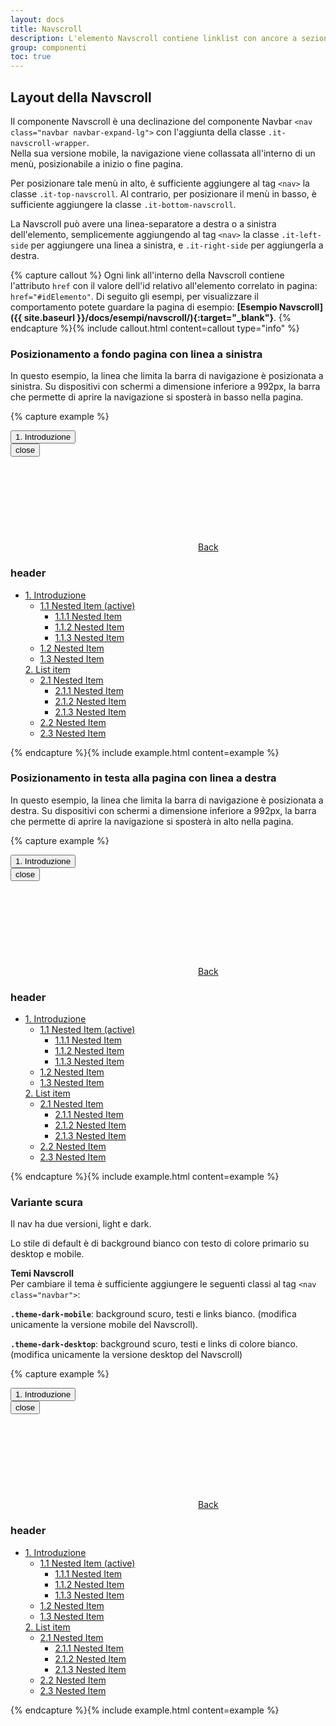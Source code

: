 ```yaml
---
layout: docs
title: Navscroll
description: L'elemento Navscroll contiene linklist con ancore a sezioni della pagina in cui è contenuta
group: componenti
toc: true
---
```


## Layout della Navscroll

Il componente Navscroll è una declinazione del componente Navbar `<nav class="navbar navbar-expand-lg">` con l'aggiunta della classe `.it-navscroll-wrapper`.  
Nella sua versione mobile, la navigazione viene collassata all'interno di un menù, posizionabile a inizio o fine pagina.

Per posizionare tale menù in alto, è sufficiente aggiungere al tag `<nav>` la classe `.it-top-navscroll`. Al contrario, per posizionare il menù in basso, è sufficiente aggiungere la classe `.it-bottom-navscroll`.

La Navscroll può avere una linea-separatore a destra o a sinistra dell'elemento, semplicemente aggiungendo al tag `<nav>` la classe `.it-left-side` per aggiungere una linea a sinistra, e `.it-right-side` per aggiungerla a destra.

{% capture callout %}
Ogni link all'interno della Navscroll contiene l'attributo `href` con il valore dell'id relativo all'elemento correlato in pagina: `href="#idElemento"`.
Di seguito gli esempi, per visualizzare il comportamento potete guardare la pagina di esempio: **[Esempio Navscroll]({{ site.baseurl }}/docs/esempi/navscroll/){:target="_blank"}**.
{% endcapture %}{% include callout.html content=callout type="info" %}


### Posizionamento a fondo pagina con linea a sinistra

In questo esempio, la linea che limita la barra di navigazione è posizionata a sinistra. Su dispositivi con schermi a dimensione inferiore a 992px, la barra che permette di aprire la navigazione si sposterà in basso nella pagina.

{% capture example %}
<nav class="navbar it-navscroll-wrapper navbar-expand-lg it-bottom-navscroll it-left-side">
  <button class="custom-navbar-toggler" type="button" aria-controls="navbarNav" aria-expanded="false" aria-label="Toggle navigation" data-target="#navbarNav"><span class="it-list"></span>1. Introduzione
  </button>
  <div class="navbar-collapsable" id="navbarNav">
    <div class="overlay"></div>
    <div class="close-div sr-only">
      <button class="btn close-menu" type="button"><span class="it-close"></span>close
      </button>
    </div>
    <a class="it-back-button" href="#"><svg class="icon icon-sm icon-primary align-top"><use xlink:href="{{ site.baseurl }}/dist/svg/sprite.svg#it-chevron-left"></use></svg><span>Back </span></a>
    <div class="menu-wrapper">
      <div class="link-list-wrapper">
        <h3 class="no_toc">header</h3>
        <ul class="link-list">
          <li class="nav-item active">
            <a class="nav-link active" href="#1"><span>1. Introduzione </span></a>
            <ul class="link-list">
              <li class="nav-link active">
                <a class="nav-link active" href="#1_1"><span>1.1 Nested Item (active) </span></a>
                <ul class="tertiary link-list">
                  <li class="nav-link"><a class="nav-link" href="#1_1_1"><span>1.1.1 Nested Item </span></a></li>
                  <li class="nav-link"><a class="nav-link" href="#1_1_2"><span>1.1.2 Nested Item </span></a></li>
                  <li class="nav-link"><a class="nav-link" href="#1_1_3"><span>1.1.3 Nested Item </span></a></li>
                </ul>
              </li>
              <li class="nav-link">
                <a class="nav-link" href="#1_2"><span>1.2 Nested Item </span></a>
              </li>
              <li class="nav-link">
                <a class="nav-link" href="#1_3"><span>1.3 Nested Item </span></a>
              </li>
            </ul>
            <a class="nav-link" href="#2"><span>2. List item </span></a>
            <ul class="link-list">
              <li class="nav-link">
                <a class="nav-link" href="#2_1"><span>2.1 Nested Item </span></a>
                <ul class="tertiary link-list">
                  <li class="nav-link"><a class="nav-link" href="#2_1_1"><span>2.1.1 Nested Item </span></a></li>
                  <li class="nav-link"><a class="nav-link" href="#2_1_2"><span>2.1.2 Nested Item </span></a></li>
                  <li class="nav-link"><a class="nav-link" href="#2_1_3"><span>2.1.3 Nested Item </span></a></li>
                </ul>
              </li>
              <li class="nav-link">
                <a class="nav-link" href="#2_2"><span>2.2 Nested Item </span></a>
              </li>
              <li class="nav-link">
                <a class="nav-link" href="#2_3"><span>2.3 Nested Item </span></a>
              </li>
            </ul>
          </li>
        </ul>
      </div>
    </div>
  </div>
</nav>
{% endcapture %}{% include example.html content=example %}

### Posizionamento in testa alla pagina con linea a destra

In questo esempio, la linea che limita la barra di navigazione è posizionata a destra. Su dispositivi con schermi a dimensione inferiore a 992px, la barra che permette di aprire la navigazione si sposterà in alto nella pagina.

{% capture example %}
<nav class="navbar it-navscroll-wrapper navbar-expand-lg it-top-navscroll it-right-side">
  <button class="custom-navbar-toggler" type="button" aria-controls="navbarNavB" aria-expanded="false" aria-label="Toggle navigation" data-target="#navbarNavB"><span class="it-list"></span>1. Introduzione
  </button>
  <div class="navbar-collapsable" id="navbarNavB">
    <div class="overlay"></div>
    <div class="close-div sr-only">
      <button class="btn close-menu" type="button"><span class="it-close"></span>close
      </button>
    </div>
    <a class="it-back-button" href="#"><svg class="icon icon-sm icon-primary align-top"><use xlink:href="{{ site.baseurl }}/dist/svg/sprite.svg#it-chevron-left"></use></svg><span>Back </span></a>
    <div class="menu-wrapper">
      <div class="link-list-wrapper">
        <h3 class="no_toc">header</h3>
        <ul class="link-list">
          <li class="nav-item active">
            <a class="nav-link active" href="#1"><span>1. Introduzione </span></a>
            <ul class="link-list">
              <li class="nav-link active">
                <a class="nav-link active" href="#1_1"><span>1.1 Nested Item (active) </span></a>
                <ul class="tertiary link-list">
                  <li class="nav-link"><a class="nav-link" href="#1_1_1"><span>1.1.1 Nested Item </span></a></li>
                  <li class="nav-link"><a class="nav-link" href="#1_1_2"><span>1.1.2 Nested Item </span></a></li>
                  <li class="nav-link"><a class="nav-link" href="#1_1_3"><span>1.1.3 Nested Item </span></a></li>
                </ul>
              </li>
              <li class="nav-link">
                <a class="nav-link" href="#1_2"><span>1.2 Nested Item </span></a>
              </li>
              <li class="nav-link">
                <a class="nav-link" href="#1_3"><span>1.3 Nested Item </span></a>
              </li>
            </ul>
            <a class="nav-link" href="#2"><span>2. List item </span></a>
            <ul class="link-list">
              <li class="nav-link">
                <a class="nav-link" href="#2_1"><span>2.1 Nested Item </span></a>
                <ul class="tertiary link-list">
                  <li class="nav-link"><a class="nav-link" href="#2_1_1"><span>2.1.1 Nested Item </span></a></li>
                  <li class="nav-link"><a class="nav-link" href="#2_1_2"><span>2.1.2 Nested Item </span></a></li>
                  <li class="nav-link"><a class="nav-link" href="#2_1_3"><span>2.1.3 Nested Item </span></a></li>
                </ul>
              </li>
              <li class="nav-link">
                <a class="nav-link" href="#2_2"><span>2.2 Nested Item </span></a>
              </li>
              <li class="nav-link">
                <a class="nav-link" href="#2_3"><span>2.3 Nested Item </span></a>
              </li>
            </ul>
          </li>
        </ul>
      </div>
    </div>
  </div>
</nav>
{% endcapture %}{% include example.html content=example %}

### Variante scura

Il nav ha due versioni, light e dark.

Lo stile di default è di background bianco con testo di colore primario su desktop e mobile.

**Temi Navscroll**  
Per cambiare il tema è sufficiente aggiungere le seguenti classi al tag `<nav class="navbar">`:

**`.theme-dark-mobile`**: background scuro, testi e links bianco. (modifica unicamente la versione mobile del Navscroll).

**`.theme-dark-desktop`**: background scuro, testi e links di colore bianco. (modifica unicamente la versione desktop del Navscroll)

{% capture example %}
<nav class="navbar it-navscroll-wrapper navbar-expand-lg it-top-navscroll it-right-side theme-dark-mobile theme-dark-desk">
  <button class="custom-navbar-toggler" type="button" aria-controls="navbarNavC" aria-expanded="false" aria-label="Toggle navigation" data-target="#navbarNavC"><span class="it-list"></span>1. Introduzione
  </button>
  <div class="navbar-collapsable" id="navbarNavC">
    <div class="overlay"></div>
    <div class="close-div sr-only">
      <button class="btn close-menu" type="button"><span class="it-close"></span>close
      </button>
    </div>
    <a class="it-back-button" href="#"><svg class="icon icon-sm icon-white align-top"><use xlink:href="{{ site.baseurl }}/dist/svg/sprite.svg#it-chevron-left"></use></svg><span>Back </span></a>
    <div class="menu-wrapper">
      <div class="link-list-wrapper">
        <h3 class="no_toc">header</h3>
        <ul class="link-list">
          <li class="nav-item active">
            <a class="nav-link active" href="#1"><span>1. Introduzione </span></a>
            <ul class="link-list">
              <li class="nav-link active">
                <a class="nav-link active" href="#1_1"><span>1.1 Nested Item (active) </span></a>
                <ul class="tertiary link-list">
                  <li class="nav-link"><a class="nav-link" href="#1_1_1"><span>1.1.1 Nested Item </span></a></li>
                  <li class="nav-link"><a class="nav-link" href="#1_1_2"><span>1.1.2 Nested Item </span></a></li>
                  <li class="nav-link"><a class="nav-link" href="#1_1_3"><span>1.1.3 Nested Item </span></a></li>
                </ul>
              </li>
              <li class="nav-link">
                <a class="nav-link" href="#1_2"><span>1.2 Nested Item </span></a>
              </li>
              <li class="nav-link">
                <a class="nav-link" href="#1_3"><span>1.3 Nested Item </span></a>
              </li>
            </ul>
            <a class="nav-link" href="#2"><span>2. List item </span></a>
            <ul class="link-list">
              <li class="nav-link">
                <a class="nav-link" href="#2_1"><span>2.1 Nested Item </span></a>
                <ul class="tertiary link-list">
                  <li class="nav-link"><a class="nav-link" href="#2_1_1"><span>2.1.1 Nested Item </span></a></li>
                  <li class="nav-link"><a class="nav-link" href="#2_1_2"><span>2.1.2 Nested Item </span></a></li>
                  <li class="nav-link"><a class="nav-link" href="#2_1_3"><span>2.1.3 Nested Item </span></a></li>
                </ul>
              </li>
              <li class="nav-link">
                <a class="nav-link" href="#2_2"><span>2.2 Nested Item </span></a>
              </li>
              <li class="nav-link">
                <a class="nav-link" href="#2_3"><span>2.3 Nested Item </span></a>
              </li>
            </ul>
          </li>
        </ul>
      </div>
    </div>
  </div>
</nav>
{% endcapture %}{% include example.html content=example %}


